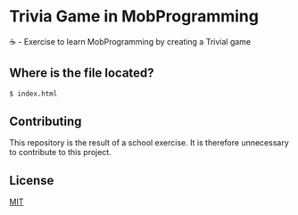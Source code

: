 # Trivia Game in MobProgramming
☕️ - Exercise to learn MobProgramming by creating a Trivial game

## Where is the file located?

```bash
$ index.html
```

## Contributing
This repository is the result of a school exercise. It is therefore unnecessary to contribute to this project.

## License
[MIT](https://choosealicense.com/licenses/mit/)

